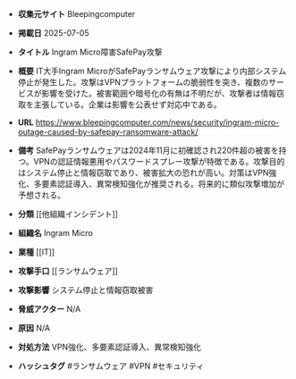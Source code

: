 - **収集元サイト**
Bleepingcomputer

- **掲載日**
2025-07-05

- **タイトル**
Ingram Micro障害SafePay攻撃

- **概要**
IT大手Ingram MicroがSafePayランサムウェア攻撃により内部システム停止が発生した。攻撃はVPNプラットフォームの脆弱性を突き、複数のサービスが影響を受けた。被害範囲や暗号化の有無は不明だが、攻撃者は情報窃取を主張している。企業は影響を公表せず対応中である。

- **URL**
https://www.bleepingcomputer.com/news/security/ingram-micro-outage-caused-by-safepay-ransomware-attack/

- **備考**
SafePayランサムウェアは2024年11月に初確認され220件超の被害を持つ。VPNの認証情報悪用やパスワードスプレー攻撃が特徴である。攻撃目的はシステム停止と情報窃取であり、被害拡大の恐れが高い。対策はVPN強化、多要素認証導入、異常検知強化が推奨される。将来的に類似攻撃増加が予想される。

- **分類**
[[他組織インシデント]]

- **組織名**
Ingram Micro

- **業種**
[[IT]]

- **攻撃手口**
[[ランサムウェア]]

- **攻撃影響**
システム停止と情報窃取被害

- **脅威アクター**
N/A

- **原因**
N/A

- **対処方法**
VPN強化、多要素認証導入、異常検知強化

- **ハッシュタグ**
#ランサムウェア #VPN #セキュリティ
